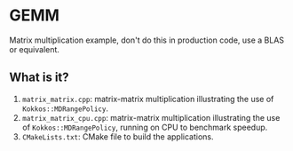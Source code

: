 # GEMM

Matrix multiplication example, don't do this in production code, use
a BLAS or equivalent.


## What is it?

1. `matrix_matrix.cpp`: matrix-matrix multiplication illustrating the
   use of `Kokkos::MDRangePolicy`.
1. `matrix_matrix_cpu.cpp`: matrix-matrix multiplication illustrating the
   use of `Kokkos::MDRangePolicy`, running on CPU to benchmark speedup.
1. `CMakeLists.txt`: CMake file to build the applications.
